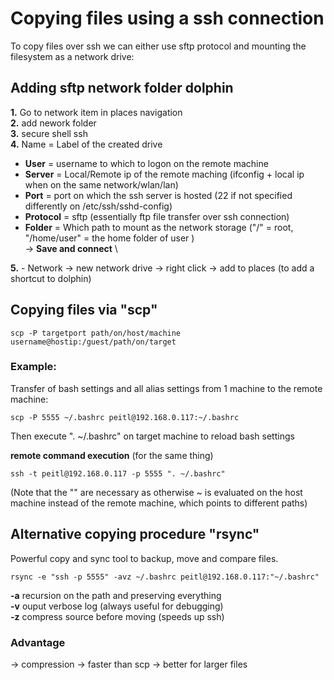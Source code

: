 # Copying files using a ssh connection

To copy files over ssh we can either use sftp protocol and mounting the filesystem as a network drive:

## Adding sftp network folder dolphin

**1.** Go to network item in places navigation  
**2.** add nework folder  
**3.** secure shell ssh  
**4.** Name = Label of the created drive  

- **User** = username to which to logon on the remote machine  
- **Server** = Local/Remote ip of the remote maching (ifconfig + local ip when on the same network/wlan/lan)  
- **Port** = port on which the ssh server is hosted (22 if not specified differently on /etc/ssh/sshd-config)  
- **Protocol** = sftp (essentially ftp file transfer over ssh connection)  
- **Folder** = Which path to mount as the network storage ("/" = root, "/home/user" = the home folder of user )  
    -> **Save and connect** \

**5.** - Network -> new network drive -> right click -> add to places (to add a shortcut to dolphin)

## Copying files via "scp"

```shell
scp -P targetport path/on/host/machine username@hostip:/guest/path/on/target
```

### Example:

Transfer of bash settings and all alias settings from 1 machine to the remote machine:

```shell
scp -P 5555 ~/.bashrc peitl@192.168.0.117:~/.bashrc
```

Then execute ". ~/.bashrc" on target machine to reload bash settings

**remote command execution** (for the same thing)  

```shell
ssh -t peitl@192.168.0.117 -p 5555 ". ~/.bashrc"
```

(Note that the "" are necessary as otherwise ~ is evaluated on the host machine instead of the remote machine, which points to different paths)

## Alternative copying procedure "rsync"

Powerful copy and sync tool to backup, move and compare files.

```shell
rsync -e "ssh -p 5555" -avz ~/.bashrc peitl@192.168.0.117:"~/.bashrc"
```

**-a** recursion on the path and preserving everything  
**-v** ouput verbose log (always useful for debugging)  
**-z** compress source before moving (speeds up ssh)

### Advantage

-> compression -> faster than scp -> better for larger files
